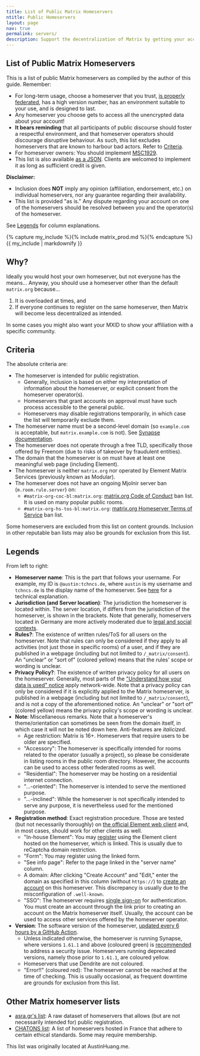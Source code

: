 ```yaml
---
title: List of Public Matrix Homeservers
ntitle: Public Homeservers
layout: page
nav: true
permalink: servers/
description: Support the decentralization of Matrix by getting your account on an alternative homeserver!
---
```


<script>
document.addEventListener('DOMContentLoaded', (event) => {
  Array.from(document.getElementsByTagName("tr")).forEach(r => {
    let c = r.children;
    let i = 2;
    while(i < 4) {
      switch (c[i].textContent) {
        case "No":
          c[i].classList.add("red");
          break;
        case "Yes":
        case "CoC and ToS":
          c[i].classList.add("green");
          break;
        default:
          c[i].classList.add("orange");
      }
      i++;
    }
    i = r.children.length - 1;
    if (c[i].textContent == "Error!!")
      c[i].classList.add("red");
    else if (c[i].textContent.indexOf("Dendrite") == -1)
      c[i].classList.add((c[i].textContent.match(/\d+\.\d+\.\d/) != null && parseFloat(c[i].textContent.match(/\d+\.\d+\.\d/)[0].substring(2)) >= 61.1) ? "green" : "orange");
  })
})
</script>

## List of Public Matrix Homeservers

This is a list of public Matrix homeservers as compiled by the author of this guide. Remember:

* For long-term usage, choose a homeserver that you trust, [is properly federated](https://federationtester.matrix.org/), has a high version number, has an environment suitable to your use, and is designed to last.
* Any homeserver you choose gets to access all the unencrypted data about your account!
* **It bears reminding** that all participants of public discourse should foster a respectful environment, and that homeserver operators should discourage disruptive behaviour. As such, this list excludes homeservers that are known to harbour bad actors. Refer to [Criteria](#criteria).
* For homeserver owners: You should implement [MSC1929](https://github.com/matrix-org/matrix-doc/blob/hs/proposal-admin-contact-1/proposals/1929-admin-contact.md).
* This list is also available [as a JSON](../servers.json). Clients are welcomed to implement it as long as sufficient credit is given.

**Disclaimer:**

* Inclusion does **NOT** imply any opinion (affiliation, endorsement, etc.) on individual homeservers, nor any guarantee regarding their availability.
* This list is provided "as is." Any dispute regarding your account on one of the homeservers should be resolved between you and the operator(s) of the homeserver.

See [Legends](#legends) for column explanations.

{% capture my_include %}{% include matrix_prod.md %}{% endcapture %}
{{ my_include | markdownify }}

## Why?

Ideally you would host your own homeserver, but not everyone has the means... Anyway, you should use a homeserver other than the default `matrix.org` because...

1. It is overloaded at times, and
2. If everyone continues to register on the same homeserver, then Matrix will become less decentralized as intended.

In some cases you might also want your MXID to show your affiliation with a specific community.

## Criteria

The absolute criteria are:

* The homeserver is intended for public registration.
  * Generally, inclusion is based on either my interpretation of information about the homeserver, or explicit consent from the homeserver operator(s).
  * Homeservers that grant accounts on approval must have such process accessible to the general public.
  * Homeservers may disable registrations temporarily, in which case the list will temporarily exclude them.
* The homeserver name must be a second-level domain (so `example.com` is acceptable, but `matrix.example.com` is not). See [Synapse documentation](https://matrix-org.github.io/synapse/latest/delegate.html).
* The homeserver does not operate through a free TLD, specifically those offered by Freenom (due to risks of takeover by fraudulent entities).
* The domain that the homeserver is on must have at least one meaningful web page (including Element).
* The homeserver is neither `matrix.org` nor operated by Element Matrix Services (previously known as Modular).
* The homeserver does not have an ongoing Mjolnir server ban (`m.room.rule.server`) on:
  * `#matrix-org-coc-bl:matrix.org`: [matrix.org Code of Conduct](https://matrix.org/legal/code-of-conduct/) ban list. It is used on many popular public rooms.
  * `#matrix-org-hs-tos-bl:matrix.org`: [matrix.org Homeserver Terms of Service](https://matrix.org/legal/terms-and-conditions/) ban list.

Some homeservers are excluded from this list on content grounds. Inclusion in other reputable ban lists may also be grounds for exclusion from this list.

## Legends

From left to right:

* **Homeserver name**: This is the part that follows your username. For example, my ID is `@austin:tchncs.de`, where `austin` is my username and `tchncs.de` is the display name of the homeserver. See [here](https://spec.matrix.org/v1.1/server-server-api/#resolving-server-names) for a technical explanation.
* **Jurisdiction (and Server location)**: The jurisdiction the homeserver is located within. The server location, if differs from the jurisdiction of the homeserver, is shown in the brackets. Note that generally, homeservers located in Germany are more actively moderated due to [legal and social contexts](https://en.wikipedia.org/wiki/Censorship_in_Germany#Re-unified_Germany_(1990%E2%80%93present)).
* **Rules?**: The existence of written rules/ToS for all users on the homeserver. Note that rules can only be considered if they apply to all activities (not just those in specific rooms) of a user, and if they are published in a webpage (including but not limited to `/_matrix/consent`). An "unclear" or "sort of" (colored yellow) means that the rules' scope or wording is unclear.
* **Privacy Policy?**: The existence of written privacy policy for all users on the homeserver. Generally, most parts of the ["Understand how your data is used" notice](https://matrix-client.matrix.org/_matrix/consent?v=1.0) apply network-wide. Note that a privacy policy can only be considered if it is explicitly applied to the Matrix homeserver, is published in a webpage (including but not limited to `/_matrix/consent`), and is not a copy of the aforementioned notice. An "unclear" or "sort of" (colored yellow) means the privacy policy's scope or wording is unclear.
* **Note**: Miscellaneous remarks. Note that a homeserver's theme/orientation can sometimes be seen from the domain itself, in which case it will not be noted down here. Anti-features are *italicized*.
  * Age restriction: Matrix is 16+. Homeservers that require users to be older are specified.
  * "Accessory": The homeserver is specifically intended for rooms related to the operator (usually a project), so please be considerate in listing rooms in the public room directory. However, the accounts can be used to access other federated rooms as well.
  * "Residential": The homeserver may be hosting on a residential internet connection.
  * "...-oriented": The homeserver is intended to serve the mentioned purpose.
  * "...-inclined": While the homeserver is not specifically intended to serve any purpose, it is nevertheless used for the mentioned purpose.
* **Registration method**: Exact registration procedure. Those are tested (but not necessarily thoroughly) on [the official Element web client](https://app.element.io) and, in most cases, should work for other clients as well.
  * "In-house Element": You may [register](../guide/#register-an-account) using the Element client hosted on the homeserver, which is linked. This is usually due to reCaptcha domain restriction.
  * "Form": You may register using the linked form.
  * "See info page": Refer to the page linked in the "server name" column.
  * A domain: After clicking "Create Account" and "Edit," enter the domain as specified in this column (without `https://`) to [create an account](../guide/#register-an-account) on this homeserver. This discrepancy is usually due to the misconfiguration of `.well-known`.
  * "SSO": The homeserver requires [single sign-on](https://en.wikipedia.org/wiki/Single_sign-on) for authentication. You must create an account through the link prior to creating an account on the Matrix homeserver itself. Usually, the account can be used to access other services offered by the homeserver operator.
* **Version**: The software version of the homeserver, [updated every 6 hours by a GitHub Action](https://github.com/austinhuang0131/joinmatrix/blob/main/.github/workflows/matrix_ver.yml#L4).
  * Unless indicated otherwise, the homeserver is running Synapse, where versions `1.61.1` and above (coloured green) is [recommended](https://cve.mitre.org/cgi-bin/cvename.cgi?name=CVE-2022-31052) to address a security issue. Homeservers running deprecated versions, namely those prior to `1.61.1`, are coloured yellow.
  * Homeservers that use Dendrite are not coloured.
  * "Error!!" (coloured red): The homeserver cannot be reached at the time of checking. This is usually occasional, as frequent downtime are grounds for exclusion from this list.

## Other Matrix homeserver lists

* [asra.gr's list](https://wiki.asra.gr/en:public_servers): A raw dataset of homeservers that allows (but are not necessarily intended for) public registration.
* [CHATONS list](https://www.chatons.org/search/by-service?service_type_target_id=All&field_alternatives_aux_services_target_id=All&field_software_target_id=274&field_is_shared_value=All&title=): A list of homeservers hosted in France that adhere to certain ethical standards. Some may require membership.

This list was originally located at AustinHuang.me.
